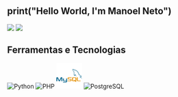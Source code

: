 ## print("Hello World, I'm Manoel Neto")

 <a href = "mailto:contato@manoelantonio8105@gmail.com"><img loading="lazy" src="https://img.shields.io/badge/Gmail-D14836?style=for-the-badge&logo=gmail&logoColor=white" target="_blank"></a> <a href="https://instagram.com/m.martiniano.neto" target="_blank"><img loading="lazy" src="https://img.shields.io/badge/-Instagram-%23E4405F?style=for-the-badge&logo=instagram&logoColor=white" target="_blank"></a>
## Ferramentas e Tecnologias

<img src="https://cdn.jsdelivr.net/gh/devicons/devicon/icons/python/python-original.svg" alt="Python" width="60" height="60"/> <img src="https://cdn.jsdelivr.net/gh/devicons/devicon/icons/php/php-original.svg" alt="PHP" width="60" height="60"/>
 <img src="https://raw.githubusercontent.com/devicons/devicon/master/icons/mysql/mysql-original-wordmark.svg" alt="MySQL Workbench" width="60" height="60"/> <img src="https://cdn.jsdelivr.net/gh/devicons/devicon/icons/postgresql/postgresql-original-wordmark.svg" alt="PostgreSQL" width="60" height="60"/>



